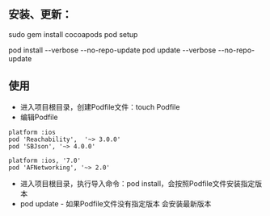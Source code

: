 
## 安装、更新：
sudo gem install cocoapods
pod setup

pod install --verbose --no-repo-update
pod update --verbose --no-repo-update


## 使用
- 进入项目根目录，创建Podfile文件：touch Podfile
- 编辑Podfile

```
platform :ios
pod 'Reachability',  '~> 3.0.0'
pod 'SBJson', '~> 4.0.0'

platform :ios, '7.0'
pod 'AFNetworking', '~> 2.0'
```

- 进入项目根目录，执行导入命令：pod install，会按照Podfile文件安装指定版本
- pod update - 如果Podfile文件没有指定版本 会安装最新版本

